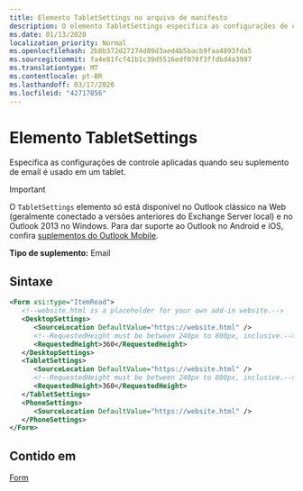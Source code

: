 ```yaml
---
title: Elemento TabletSettings no arquivo de manifesto
description: O elemento TabletSettings especifica as configurações de controle que se aplicam quando seu suplemento de email é usado em um Tablet.
ms.date: 01/13/2020
localization_priority: Normal
ms.openlocfilehash: 2b8b372d27274d89d3aed4b5bacb9faa4893fda5
ms.sourcegitcommit: fa4e81fcf41b1c39d5516edf078f3ffdbd4a3997
ms.translationtype: MT
ms.contentlocale: pt-BR
ms.lasthandoff: 03/17/2020
ms.locfileid: "42717856"
---
```

# <a name="tabletsettings-element"></a>Elemento TabletSettings

Especifica as configurações de controle aplicadas quando seu suplemento de email é usado em um tablet.

> [!IMPORTANT]
> O `TabletSettings` elemento só está disponível no Outlook clássico na Web (geralmente conectado a versões anteriores do Exchange Server local) e no Outlook 2013 no Windows. Para dar suporte ao Outlook no Android e iOS, confira [suplementos do Outlook Mobile](../../outlook/outlook-mobile-addins.md).

**Tipo de suplemento:** Email

## <a name="syntax"></a>Sintaxe

```XML
<Form xsi:type="ItemRead">
   <!--website.html is a placeholder for your own add-in website.-->
   <DesktopSettings>
      <SourceLocation DefaultValue="https://website.html" />
      <!--RequestedHeight must be between 240px to 800px, inclusive.-->
      <RequestedHeight>360</RequestedHeight>
   </DesktopSettings>
   <TabletSettings>
      <SourceLocation DefaultValue="https://website.html" />
      <!--RequestedHeight must be between 240px to 800px, inclusive.-->
      <RequestedHeight>360</RequestedHeight>
   </TabletSettings>
   <PhoneSettings>
      <SourceLocation DefaultValue="https://website.html" />
   </PhoneSettings>
</Form>
```

## <a name="contained-in"></a>Contido em

[Form](form.md)

